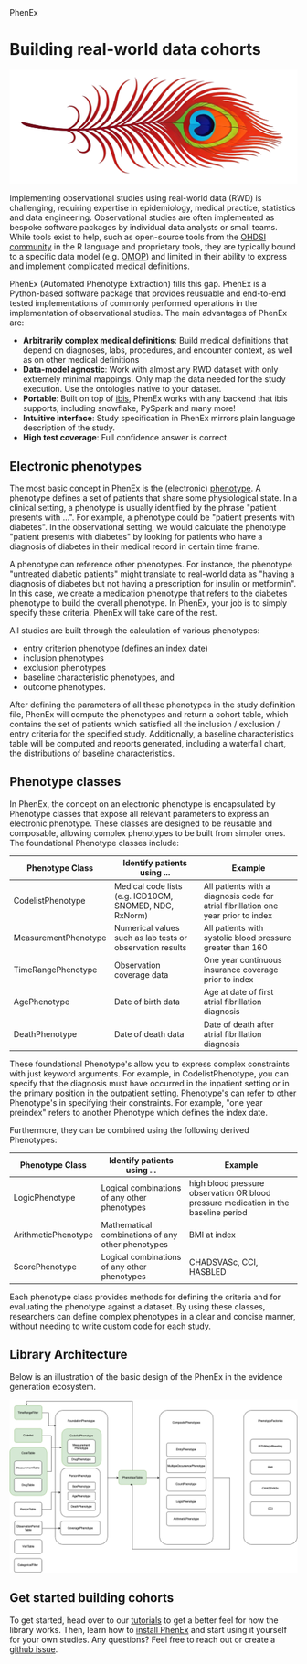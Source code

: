 <div id="main_title" class="my-class">PhenEx</div>

# Building real-world data cohorts

![Alt text](assets/phenex_feather_horizontal.png)

Implementing observational studies using real-world data (RWD) is challenging, requiring expertise in epidemiology, medical practice, statistics and data engineering. Observational studies are often implemented as bespoke software packages by individual data analysts or small teams. While tools exist to help, such as open-source tools from the [OHDSI community](https://ohdsi.github.io/Hades/) in the R language and proprietary tools, they are typically bound to a specific data model (e.g. [OMOP](https://ohdsi.github.io/CommonDataModel/cdm54.html)) and limited in their ability to express and implement complicated medical definitions.

PhenEx (Automated Phenotype Extraction) fills this gap. PhenEx is a Python-based software package that provides reusuable and end-to-end tested implementations of commonly performed operations in the implementation of observational studies. The main advantages of PhenEx are:

- **Arbitrarily complex medical definitions**: Build medical definitions that depend on diagnoses, labs, procedures, and encounter context, as well as on other medical definitions
- **Data-model agnostic**: Work with almost any RWD dataset with only extremely minimal mappings. Only map the data needed for the study execution. Use the ontologies native to your dataset.
- **Portable**: Built on top of [ibis](https://ibis-project.org/), PhenEx works with any backend that ibis supports, including snowflake, PySpark and many more!
- **Intuitive interface**: Study specification in PhenEx mirrors plain language description of the study.
- **High test coverage**: Full confidence answer is correct.

## Electronic phenotypes

The most basic concept in PhenEx is the (electronic) [phenotype](https://rethinkingclinicaltrials.org/chapters/conduct/electronic-health-records-based-phenotyping/electronic-health-records-based-phenotyping-introduction/). A phenotype defines a set of patients that share some physiological state. In a clinical setting, a phenotype is usually identified by the phrase "patient presents with ...". For example, a phenotype could be "patient presents with diabetes". In the observational setting, we would calculate the phenotype "patient presents with diabetes" by looking for patients who have a diagnosis of diabetes in their medical record in certain time frame.

A phenotype can reference other phenotypes. For instance, the phenotype "untreated diabetic patients" might translate to real-world data as "having a diagnosis of diabetes but not having a prescription for insulin or metformin". In this case, we create a medication phenotype that refers to the diabetes phenotype to build the overall phenotype. In PhenEx, your job is to simply specify these criteria. PhenEx will take care of the rest.

All studies are built through the calculation of various phenotypes:

- entry criterion phenotype (defines an index date)
- inclusion phenotypes
- exclusion phenotypes
- baseline characteristic phenotypes, and
- outcome phenotypes.

After defining the parameters of all these phenotypes in the study definition file, PhenEx will compute the phenotypes and return a cohort table, which contains the set of patients which satisfied all the inclusion / exclusion / entry criteria for the specified study. Additionally, a baseline characteristics table will be computed and reports generated, including a waterfall chart, the distributions of baseline characteristics.

## Phenotype classes

In PhenEx, the concept on an electronic phenotype is encapsulated by Phenotype classes that expose all relevant parameters to express an electronic phenotype. These classes are designed to be reusable and composable, allowing complex phenotypes to be built from simpler ones. The foundational Phenotype classes include:

| Phenotype Class             | Identify patients using ...                               | Example                                                                            |
| --------------------------- | --------------------------------------------------------- | ---------------------------------------------------------------------------------- |
| CodelistPhenotype           | Medical code lists (e.g. ICD10CM, SNOMED, NDC, RxNorm)    | All patients with a diagnosis code for atrial fibrillation one year prior to index |
| MeasurementPhenotype        | Numerical values such as lab tests or observation results | All patients with systolic blood pressure greater than 160                         |
| TimeRangePhenotype | Observation coverage data                                 | One year continuous insurance coverage prior to index                              |
| AgePhenotype                | Date of birth data                                        | Age at date of first atrial fibrillation diagnosis                                 |
| DeathPhenotype              | Date of death data                                        | Date of death after atrial fibrillation diagnosis                                  |

These foundational Phenotype's allow you to express complex constraints with just keyword arguments. For example, in CodelistPhenotype, you can specify that the diagnosis must have occurred in the inpatient setting or in the primary position in the outpatient setting. Phenotype's can refer to other Phenotype's in specifying their constraints. For example, "one year preindex" refers to another Phenotype which defines the index date.

Furthermore, they can be combined using the following derived Phenotypes:

| Phenotype Class     | Identify patients using ...                       | Example                                                                             |
| ------------------- | ------------------------------------------------- | ----------------------------------------------------------------------------------- |
| LogicPhenotype      | Logical combinations of any other phenotypes      | high blood pressure observation OR blood pressure medication in the baseline period |
| ArithmeticPhenotype | Mathematical combinations of any other phenotypes | BMI at index                                                                        |
| ScorePhenotype      | Logical combinations of any other phenotypes      | CHADSVASc, CCI, HASBLED                                                             |

Each phenotype class provides methods for defining the criteria and for evaluating the phenotype against a dataset. By using these classes, researchers can define complex phenotypes in a clear and concise manner, without needing to write custom code for each study.

## Library Architecture

Below is an illustration of the basic design of the PhenEx in the evidence generation ecosystem.

![Architecture](assets/architecture.png)

## Get started building cohorts

To get started, head over to our [tutorials](tutorials.md) to get a better feel for how the library works. Then, learn how to [install PhenEx](installation.md) and start using it yourself for your own studies. Any questions? Feel free to reach out or create a [github issue](https://github.com/Bayer-Group/PhenEx/issues).
